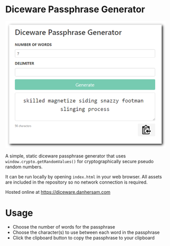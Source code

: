 # Diceware Passphrase Generator

![](assets/diceware-passphrase-generator.png)

A simple, static diceware passphrase generator that uses `window.crypto.getRandomValues()` for cryptographically secure pseudo random numbers.

It can be run locally by opening `index.html` in your web browser. All assets are included in the repository so no network connection is required.

Hosted online at https://diceware.danhersam.com

# Usage

* Choose the number of words for the passphrase
* Choose the character(s) to use between each word in the passphrase
* Click the clipboard button to copy the passphrase to your clipboard